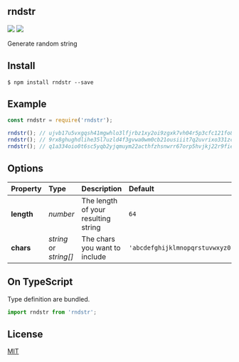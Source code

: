 rndstr
-------------------------------

[![][npm-badge]][npm-link]
[![][mit-badge]][mit]

Generate random string

## Install
``` shell
$ npm install rndstr --save
```

## Example
``` javascript
const rndstr = require('rndstr');

rndstr(); // ujvb17u5vxgqsh41mgwhlo3lfjrbz1xy2oi9zgxk7vh04r5p3cfc121fo8bkoj2j
rndstr(); // 9rx8ghughdlihe35l7uzld4f3gvwa0wm0cb21ousiiit7q2uvrixo331zcdkb8kj
rndstr(); // q1a334oio0t6sc5yqb2yjqmuym22acthfzhsnwrr67orp5hvjkj22r9fiehonly9
```

## Options
| Property   | Type                   | Description                         | Default                                  |
| :--------- | :--------------------- | :---------------------------------- | :--------------------------------------- |
| **length** | *number*               | The length of your resulting string | `64`                                      |
| **chars**  | *string* or *string[]* | The chars you want to include       | `'abcdefghijklmnopqrstuvwxyz0123456789'` |

## On TypeScript
Type definition are bundled.
``` typescript
import rndstr from 'rndstr';
```

## License
[MIT](LICENSE)

[npm-link]:  https://www.npmjs.com/package/rndstr
[npm-badge]: https://img.shields.io/npm/v/rndstr.svg?style=flat-square
[mit]:       http://opensource.org/licenses/MIT
[mit-badge]: https://img.shields.io/badge/license-MIT-444444.svg?style=flat-square
